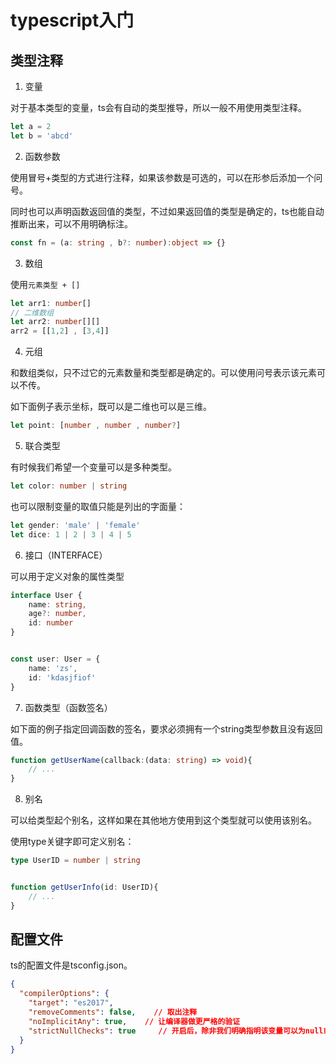 # typescript入门

## 类型注释

1. 变量

对于基本类型的变量，ts会有自动的类型推导，所以一般不用使用类型注释。

```ts
let a = 2
let b = 'abcd'
```

2. 函数参数

使用冒号+类型的方式进行注释，如果该参数是可选的，可以在形参后添加一个问号。

同时也可以声明函数返回值的类型，不过如果返回值的类型是确定的，ts也能自动推断出来，可以不用明确标注。

```ts
const fn = (a: string , b?: number):object => {}
```

3. 数组

使用`元素类型 + []`

```ts
let arr1: number[]
// 二维数组
let arr2: number[][]
arr2 = [[1,2] , [3,4]]
```

4. 元组

和数组类似，只不过它的元素数量和类型都是确定的。可以使用问号表示该元素可以不传。

如下面例子表示坐标，既可以是二维也可以是三维。

```ts
let point: [number , number , number?]
```

5. 联合类型

有时候我们希望一个变量可以是多种类型。

```ts
let color: number | string
```

也可以限制变量的取值只能是列出的字面量：

```ts
let gender: 'male' | 'female'
let dice: 1 | 2 | 3 | 4 | 5
```

6. 接口（INTERFACE）

可以用于定义对象的属性类型

```ts
interface User {
    name: string,
    age?: number,
    id: number
}


const user: User = {
    name: 'zs',
    id: 'kdasjfiof'
}
```

7. 函数类型（函数签名）

如下面的例子指定回调函数的签名，要求必须拥有一个string类型参数且没有返回值。

```ts
function getUserName(callback:(data: string) => void){
    // ...
}
```

8. 别名

可以给类型起个别名，这样如果在其他地方使用到这个类型就可以使用该别名。

使用type关键字即可定义别名：

```ts
type UserID = number | string


function getUserInfo(id: UserID){
    // ...
}
```

## 配置文件

ts的配置文件是tsconfig.json。

```json
{
  "compilerOptions": {
    "target": "es2017",
    "removeComments": false,    // 取出注释
    "noImplicitAny": true,    // 让编译器做更严格的验证
    "strictNullChecks": true     // 开启后，除非我们明确指明该变量可以为null或undefined，否则赋值undefined或null将报错。
  }
}
```


